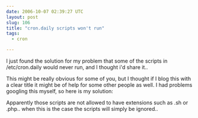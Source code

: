 ```yaml
---
date: 2006-10-07 02:39:27 UTC
layout: post
slug: 106
title: "cron.daily scripts won't run"
tags:
  - cron

---
```

<p>I just found the solution for my problem that some of the scripts in /etc/cron.daily would never run, and I thought i'd share it..</p>

<p>This might be really obvious for some of you, but I thought if I blog this with a clear title it might be of help for some other people as well. I had problems googling this myself, so here is my solution:</p>

<p>Apparently those scripts are not allowed to have extensions such as .sh or .php.. when this is the case the scripts will simply be ignored..</p>
